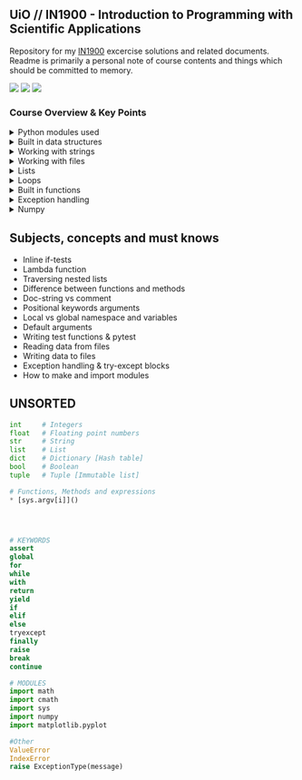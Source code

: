 ## UiO // IN1900 - Introduction to Programming with Scientific Applications
Repository for my [IN1900](https://www.uio.no/studier/emner/matnat/ifi/IN1900/index-eng.html)
excercise solutions and related documents. Readme is primarily a personal note of course contents
and things which should be committed to memory.

![](https://img.shields.io/badge/UiO-IN1900-blueviolet)  ![](https://img.shields.io/badge/Python-Numpy-blueviolet)  ![](https://img.shields.io/badge/Python-MatplotLib-blueviolet)

### Course Overview & Key Points
<details>
  <summary>Python modules used</summary>

  * Math // Cmath // MatplotLib.pyplot // Numpy // Sys

  * Know how to make and import modules
  * Know how to edit where python looks for modules

</details>

<details>
  <summary>Built in data structures</summary>

  * Lists
  * Dictionary
  * Tuple
  * Set

</details>

<details>
  <summary>Working with strings</summary>

  * F-string formatting
  * Format specifiers
  * print()

  ```python
  # f-string formatting
  print(f'Evaluate {variable} at runtime')

  # format specifieer
  print(f'Set space for output {x:8.2f}.')
  ```

</details>


<details>
  <summary>Working with files</summary>

  * [with] statement
  * [.close()](https://docs.python.org/3/tutorial/inputoutput.html)
  * [open()](https://docs.python.org/3/tutorial/inputoutput.html)
  * [write()](https://docs.python.org/3/tutorial/inputoutput.html)
  * [.read()](https://docs.python.org/3/tutorial/inputoutput.html)
  * [.readline()](https://docs.python.org/3/tutorial/inputoutput.html)
  * [.readlines()](https://docs.python.org/3/tutorial/inputoutput.html)

</details>


<details>
  <summary>Lists</summary>

  * Lists are mutable
  * List comprehension
  * List slicing
  * .append()
  * .split()
  * len()

  ```python
    # List comprehension
    # new_list = = [expression for element in iterable]
    my_list = [x**2 for x in range(10)]

  ```

</details>


<details>
  <summary>Loops</summary>

  * While-loop
  * For-loop
  * Mathematical sum as for-loop
  * Break statement
  * Continue statement

</details>


<details>
  <summary>Built in functions</summary>

  * eval()
  * exec()
  * exit()
  * input()
  * len()
  * range()
  * map()
  * open()
  * print()
  * write()
  * zip()

</details>


<details>
  <summary>Exception handling</summary>

  * try-except-finally
  * raise

</details>

<details>
  <summary>Numpy</summary>

  * np.empty()
  * np.linspace()
  * np.mean()
  * np.max()
  * np.min()
  * np.zeros()

  ```python
    # Standard import format
    import numpy as np

  ```

</details>





## Subjects, concepts and must knows

* Inline if-tests
* Lambda function
* Traversing nested lists
* Difference between functions and methods
* Doc-string vs comment
* Positional keywords arguments
* Local vs global namespace and variables
* Default arguments
* Writing test functions & pytest
* Reading data from files
* Writing data to files
* Exception handling & try-except blocks
* How to make and import modules



## UNSORTED
```python
int     # Integers  
float   # Floating point numbers
str     # String
list    # List
dict    # Dictionary [Hash table]
bool    # Boolean
tuple   # Tuple [Immutable list]

# Functions, Methods and expressions
* [sys.argv[i]]()




# KEYWORDS
assert
global
for
while
with
return
yield
if
elif
else
tryexcept
finally
raise
break
continue

# MODULES
import math
import cmath
import sys
import numpy
import matplotlib.pyplot

#Other
ValueError
IndexError
raise ExceptionType(message)

```
